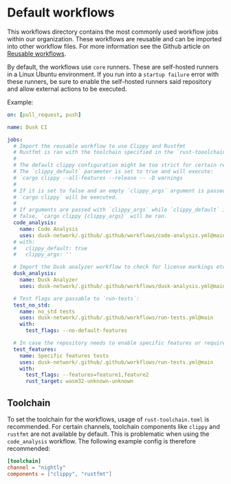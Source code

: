 # Default workflows

This workflows directory contains the most commonly used workflow jobs within our organization. These workflows are reusable and can be imported into other workflow files. For more information see the Github article on [Reusable workflows](https://docs.github.com/en/actions/using-workflows/reusing-workflows).

By default, the workflows use `core` runners. These are self-hosted runners in a Linux Ubuntu environment. If you run into a `startup failure` error with these runners, be sure to enable the self-hosted runners said repository and allow external actions to be executed.

Example:
```yaml
on: [pull_request, push]

name: Dusk CI

jobs:
  # Import the reusable workflow to use Clippy and Rustfmt
  # Rustfmt is ran with the toolchain specified in the `rust-tooolchain.toml` file.
  #
  # The default clippy configuration might be too strict for certain repositories.
  # The `clippy_default` parameter is set to true and will execute:
  # `cargo clippy --all-features --release -- -D warnings
  #
  # If it is set to false and an empty `clippy_args` argument is passed, 
  # `cargo clippy` will be executed.
  #
  # If arguments are passed with `clippy_args` while `clippy_default` is set to
  # false, `cargo clippy {clippy_args}` will be ran.
  code_analysis:
    name: Code Analysis
    uses: dusk-network/.github/.github/workflows/code-analysis.yml@main
  # with:
  #   clippy_default: true
  #   clippy_args: ''

  # Import the Dusk analyzer workflow to check for license markings etc.
  dusk_analysis:
    name: Dusk Analyzer
    uses: dusk-network/.github/.github/workflows/dusk-analysis.yml@main

  # Test flags are passable to `run-tests`:
  test_no_std:
    name: no_std tests
    uses: dusk-network/.github/.github/workflows/run-tests.yml@main
    with:
      test_flags: --no-default-features

  # In case the repository needs to enable specific features or requires a Rust target installed:
  test_features:
    name: Specific features tests
    uses: dusk-network/.github/.github/workflows/run-tests.yml@main
    with:
      test_flags: --features=feature1,feature2
      rust_target: wasm32-unknown-unknown

```

## Toolchain

To set the toolchain for the workflows, usage of `rust-toolchain.toml` is recommended. For certain channels, toolchain components like `clippy` and `rustfmt` are not available by default. This is problematic when using the `code_analysis` workflow. The following example config is therefore recommended:
```toml
[toolchain]
channel = "nightly"
components = ["clippy", "rustfmt"]
```
